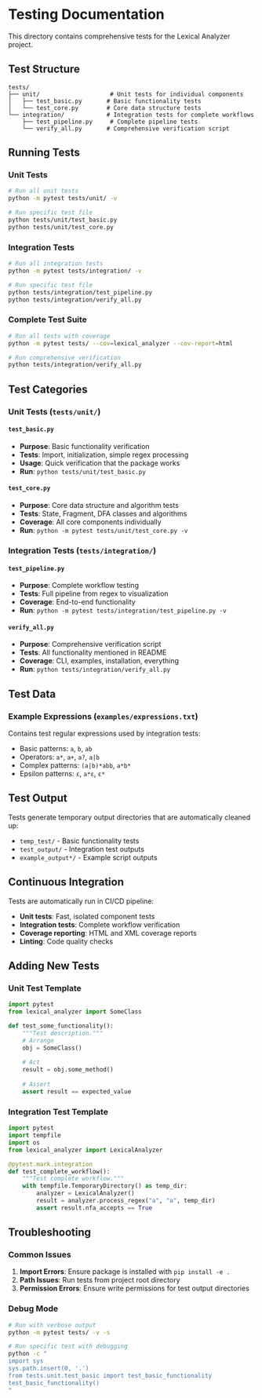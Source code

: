 # Testing Documentation

This directory contains comprehensive tests for the Lexical Analyzer project.

## Test Structure

```
tests/
├── unit/                    # Unit tests for individual components
│   ├── test_basic.py       # Basic functionality tests
│   └── test_core.py        # Core data structure tests
└── integration/            # Integration tests for complete workflows
    ├── test_pipeline.py     # Complete pipeline tests
    └── verify_all.py       # Comprehensive verification script
```

## Running Tests

### Unit Tests
```bash
# Run all unit tests
python -m pytest tests/unit/ -v

# Run specific test file
python tests/unit/test_basic.py
python tests/unit/test_core.py
```

### Integration Tests
```bash
# Run all integration tests
python -m pytest tests/integration/ -v

# Run specific test file
python tests/integration/test_pipeline.py
python tests/integration/verify_all.py
```

### Complete Test Suite
```bash
# Run all tests with coverage
python -m pytest tests/ --cov=lexical_analyzer --cov-report=html

# Run comprehensive verification
python tests/integration/verify_all.py
```

## Test Categories

### Unit Tests (`tests/unit/`)

#### `test_basic.py`
- **Purpose**: Basic functionality verification
- **Tests**: Import, initialization, simple regex processing
- **Usage**: Quick verification that the package works
- **Run**: `python tests/unit/test_basic.py`

#### `test_core.py`
- **Purpose**: Core data structure and algorithm tests
- **Tests**: State, Fragment, DFA classes and algorithms
- **Coverage**: All core components individually
- **Run**: `python -m pytest tests/unit/test_core.py -v`

### Integration Tests (`tests/integration/`)

#### `test_pipeline.py`
- **Purpose**: Complete workflow testing
- **Tests**: Full pipeline from regex to visualization
- **Coverage**: End-to-end functionality
- **Run**: `python -m pytest tests/integration/test_pipeline.py -v`

#### `verify_all.py`
- **Purpose**: Comprehensive verification script
- **Tests**: All functionality mentioned in README
- **Coverage**: CLI, examples, installation, everything
- **Run**: `python tests/integration/verify_all.py`

## Test Data

### Example Expressions (`examples/expressions.txt`)
Contains test regular expressions used by integration tests:
- Basic patterns: `a`, `b`, `ab`
- Operators: `a*`, `a+`, `a?`, `a|b`
- Complex patterns: `(a|b)*abb`, `a*b*`
- Epsilon patterns: `ε`, `a*ε`, `ε*`

## Test Output

Tests generate temporary output directories that are automatically cleaned up:
- `temp_test/` - Basic functionality tests
- `test_output/` - Integration test outputs
- `example_output*/` - Example script outputs

## Continuous Integration

Tests are automatically run in CI/CD pipeline:
- **Unit tests**: Fast, isolated component tests
- **Integration tests**: Complete workflow verification
- **Coverage reporting**: HTML and XML coverage reports
- **Linting**: Code quality checks

## Adding New Tests

### Unit Test Template
```python
import pytest
from lexical_analyzer import SomeClass

def test_some_functionality():
    """Test description."""
    # Arrange
    obj = SomeClass()
    
    # Act
    result = obj.some_method()
    
    # Assert
    assert result == expected_value
```

### Integration Test Template
```python
import pytest
import tempfile
import os
from lexical_analyzer import LexicalAnalyzer

@pytest.mark.integration
def test_complete_workflow():
    """Test complete workflow."""
    with tempfile.TemporaryDirectory() as temp_dir:
        analyzer = LexicalAnalyzer()
        result = analyzer.process_regex("a", "a", temp_dir)
        assert result.nfa_accepts == True
```

## Troubleshooting

### Common Issues

1. **Import Errors**: Ensure package is installed with `pip install -e .`
2. **Path Issues**: Run tests from project root directory
3. **Permission Errors**: Ensure write permissions for test output directories

### Debug Mode
```bash
# Run with verbose output
python -m pytest tests/ -v -s

# Run specific test with debugging
python -c "
import sys
sys.path.insert(0, '.')
from tests.unit.test_basic import test_basic_functionality
test_basic_functionality()
"
```
